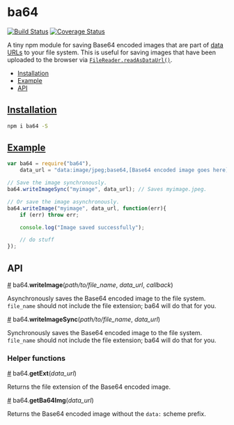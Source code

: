 # ba64
[![Build Status](https://travis-ci.org/HarryStevens/ba64.svg?branch=master)](https://travis-ci.org/HarryStevens/ba64) [![Coverage Status](https://coveralls.io/repos/github/HarryStevens/ba64/badge.svg?branch=master)](https://coveralls.io/github/HarryStevens/ba64?branch=master)

A tiny npm module for saving Base64 encoded images that are part of [data URLs](https://developer.mozilla.org/en-US/docs/Web/HTTP/Basics_of_HTTP/Data_URIs) to your file system. This is useful for saving images that have been uploaded to the browser via [`FileReader.readAsDataUrl()`](https://developer.mozilla.org/en-US/docs/Web/API/FileReader/readAsDataURL).

* [Installation](#installation)
* [Example](#example)
* [API](#API)

## <a name="installation" href="#installation">Installation</a>

```bash
npm i ba64 -S
```

## <a name="example" href="#example">Example</a>

```js
var ba64 = require("ba64"),
	data_url = "data:image/jpeg;base64,[Base64 encoded image goes here]";

// Save the image synchronously.
ba64.writeImageSync("myimage", data_url); // Saves myimage.jpeg.

// Or save the image asynchronously.
ba64.writeImage("myimage", data_url, function(err){
	if (err) throw err;

	console.log("Image saved successfully");

	// do stuff
});
```

## API

<a name="writeImage" href="#writeImage">#</a> ba64.**writeImage**(*path/to/file_name*, *data_url*, *callback*)

Asynchronously saves the Base64 encoded image to the file system. `file_name` should not include the file extension; ba64 will do that for you.

<a name="writeImageSync" href="#writeImageSync">#</a> ba64.**writeImageSync**(*path/to/file_name*, *data_url*)

Synchronously saves the Base64 encoded image to the file system. `file_name` should not include the file extension; ba64 will do that for you.

### Helper functions

<a name="getExt" href="#getExt">#</a> ba64.**getExt**(*data_url*)

Returns the file extension of the Base64 encoded image.

<a name="getBa64Img" href="#getBa64Img">#</a> ba64.**getBa64Img**(*data_url*)

Returns the Base64 encoded image without the `data:` scheme prefix.
